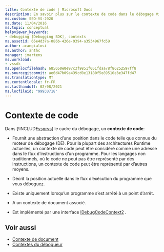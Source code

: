 ```yaml
---
title: Contexte de code | Microsoft Docs
description: En savoir plus sur le contexte de code dans le débogage Visual Studio, qui décrit une position dans le code qui existe lorsqu’un programme s’est arrêté à un point d’arrêt.
ms.custom: SEO-VS-2020
ms.date: 11/04/2016
ms.topic: conceptual
helpviewer_keywords:
- debugging [Debugging SDK], contexts
ms.assetid: 65e4d37a-086b-426e-9394-a3534967fd59
author: acangialosi
ms.author: anthc
manager: jmartens
ms.workload:
- vssdk
ms.openlocfilehash: 685650e0e97c3f9851f051fdaa78f86252597ff8
ms.sourcegitcommit: ae6d47b09a439cd0e13180f5e89510e3e347fd47
ms.translationtype: MT
ms.contentlocale: fr-FR
ms.lasthandoff: 02/08/2021
ms.locfileid: "99930718"
---
```

# <a name="code-context"></a>Contexte de code
Dans [!INCLUDE[vsprvs](../../code-quality/includes/vsprvs_md.md)] le cadre du débogage, un **contexte de code**:

- Fournit une abstraction d’une position dans le code telle que connue du moteur de débogage (DE). Pour la plupart des architectures Runtime actuelles, un contexte de code peut être considéré comme une adresse dans le flux d’instructions d’un programme. Pour les langages non traditionnels, où le code ne peut pas être représenté par des instructions, un contexte de code peut être représenté par d’autres moyens.

- Décrit la position actuelle dans le flux d’exécution du programme que vous déboguez.

- Existe uniquement lorsqu’un programme s’est arrêté à un point d’arrêt.

- A un contexte de document associé.

- Est implémenté par une interface [IDebugCodeContext2](../../extensibility/debugger/reference/idebugcodecontext2.md) .

## <a name="see-also"></a>Voir aussi
- [Contexte de document](../../extensibility/debugger/document-context.md)
- [Contextes du débogueur](../../extensibility/debugger/debugger-contexts.md)

